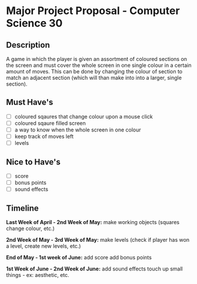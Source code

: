 # Major Project Proposal - Computer Science 30

## Description
A game in which the player is given an assortment of coloured sections on the screen and must cover the whole screen in one single colour in a certain amount of moves. This can be done by changing the colour of section to match an adjacent section (which will than make into into a larger, single section). 

## Must Have's
- [ ] coloured sqaures that change colour upon a mouse click
- [ ] coloured sqaure filled screen
- [ ] a way to know when the whole screen in one colour
- [ ] keep track of moves left
- [ ] levels

## Nice to Have's
- [ ] score
- [ ] bonus points 
- [ ] sound effects

## Timeline
**Last Week of April - 2nd Week of May:** 
  make working objects (squares change colour, etc.)
  
**2nd Week of May - 3rd Week of May:**
  make levels (check if player has won a level, create new levels, etc.)

**End of May - 1st week of June:**
  add score
  add bonus points
  
**1st Week of June - 2nd Week of June:**
  add sound effects
  touch up small things - ex: aesthetic, etc.


